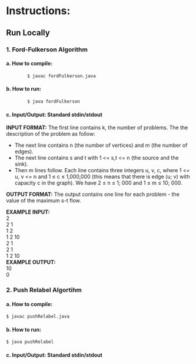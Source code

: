 # Instructions:

## Run Locally
  ### 1. Ford-Fulkerson Algorithm
  
   #### a. How to compile:
            
            $ javac fordFulkerson.java
   
   #### b. How to run: 
             
            $ java fordFulkerson
   
   #### c. Input/Output: Standard stdin/stdout
  
  **INPUT FORMAT:** The first line contains k, the number of problems. The the description of the problem as follow:
  + The next line contains n (the number of vertices) and m (the number of edges).
  + The next line contains s and t with 1 <= s,t <= n (the source and the sink). 
  + Then m lines follow. Each line contains three integers u, v, c, where 1 <= u, v <= n and 1 ≤ c ≤ 1,000,000 (this means that there is edge (u; v) with capacity c in the graph). We have 2 ≤ n ≤ 1; 000 and 1 ≤ m ≤ 10; 000.
  
  **OUTPUT FORMAT:** The output contains one line for each problem - the value of the maximum s-t flow.
      
  **EXAMPLE INPUT:**  
  2  
  2 1  
  1 2  
  1 2 10  
  2 1  
  2 1  
  1 2 10  
  **EXAMPLE OUTPUT:**  
  10  
  0  
  
  ### 2. Push Relabel Algortihm
  
  #### a. How to compile: 
    
    $ javac pushRelabel.java
    
  #### b. How to run: 
    
    $ java pushRelabel
  
  #### c. Input/Output: Standard stdin/stdout

